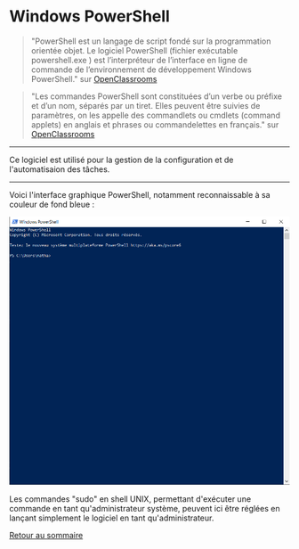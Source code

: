# Windows PowerShell

> "PowerShell est un langage de script fondé sur la programmation orientée objet. Le logiciel PowerShell (fichier exécutable powershell.exe ) est l’interpréteur de l’interface en ligne de commande de l’environnement de développement Windows PowerShell." sur [OpenClassrooms]( https://openclassrooms.com/fr/courses/6344196-planifiez-vos-taches-avec-des-scripts-powershell-sur-windows-server/6527315-utilisez-les-commandes-de-base-de-powershell)

> "Les commandes PowerShell sont constituées d’un verbe ou préfixe et d’un nom, séparés par un tiret. Elles peuvent être suivies de paramètres, on les appelle des commandlets ou cmdlets (command applets) en anglais et phrases ou commandelettes en français." sur [OpenClassrooms]( https://openclassrooms.com/fr/courses/6344196-planifiez-vos-taches-avec-des-scripts-powershell-sur-windows-server/6527315-utilisez-les-commandes-de-base-de-powershell)

---

Ce logiciel est utilisé pour la gestion de la configuration et de l'automatisaion des tâches.

---

Voici l'interface graphique PowerShell, notamment reconnaissable à sa couleur de fond bleue :  

![powershell](./pictures/powershell.PNG "PowerShell")

Les commandes "sudo" en shell UNIX, permettant d'exécuter une commande en tant qu'administrateur système, peuvent ici être réglées en lançant simplement le logiciel en tant qu'administrateur.

[Retour au sommaire](https://github.com/NatSch45/linux/blob/master/Powershell/README.md)
